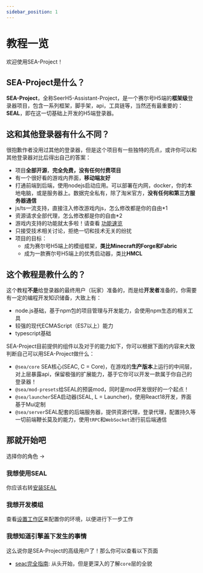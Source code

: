 ```yaml
---
sidebar_position: 1
---
```


# 教程一览

欢迎使用SEA-Project！

## SEA-Project是什么？

**SEA-Project**，全称SeerH5-Assistant-Project，是一个赛尔号H5端的**框架级**登录器项目，包含一系列框架，脚手架，api，工具链等，当然还有最重要的：**SEAL**，即在这一切基础上开发的H5端登录器。

## 这和其他登录器有什么不同？

很抱歉作者没用过其他的登录器，但是这个项目有一些独特的亮点，或许你可以和其他登录器对比后得出自己的答案：

- 项目**全部开源**，**完全免费，没有任何付费项目**
- 有一个很好看的游戏内界面，**移动端友好**
- 打通前端到后端，使用nodejs启动应用。可以部署在内网，docker，你的本地电脑，或是服务器上。数据完全私有，除了淘米官方，**没有任何和第三方服务器通信**
- js/ts一流支持，直接注入修改游戏内js，怎么修改都是你的自由*1
- 资源请求全部代理，怎么修改都是你的自由*2
- 游戏内支持的功能就太多啦！请查看 [功能速览](./404)
- 只接受技术相关讨论，拒绝一切和技术无关的纷扰
- 项目的目标：
  - 成为赛尔号H5端上的模组框架，**类比Minecraft的Forge和Fabric**
  - 成为一款赛尔号H5端上的优秀启动器，类比**HMCL**

## 这个教程是教什么的？

这个教程**不是**给登录器的最终用户（玩家）准备的，而是给**开发者**准备的，你需要有一定的编程开发知识储备，大致上有：

- node.js基础，基于npm包的项目管理与开发能力，会使用npm生态的相关工具
- 较强的现代ECMAScript（ES7以上）能力
- typescript基础

SEA-Project目前提供的组件以及对于的能力如下，你可以根据下面的内容来大致判断自己可以用SEA-Project做什么：

- `@sea/core` SEA核心(SEAC, C = Core)，在游戏的**生产版本**上运行的中间层，对上层暴露api，保留极强的扩展能力，基于它你可以开发一款属于你自己的登录器！
- `@sea/mod-presets`给SEAL的预装mod，同时是mod开发很好的一个起点！
- `@sea/launcher`SEA启动器(SEAL, L = Launcher)，使用React18开发，界面基于Mui定制
- `@sea/server`SEAL配套的后端服务器，提供资源代理，登录代理，配置持久等一切前端鞭长莫及的能力，使用`tRPC`和`WebSocket`进行前后端通信

## 那就开始吧

选择你的角色 ->

### 我想使用SEAL

你应该右转[安装SEAL](./404)

### 我想开发模组

查看[设置工作区](./404)来配置你的环境，以便进行下一步工作

### 我想知道引擎盖下发生的事情

这么说你是SEA-Project的高级用户了！那么你可以查看以下页面

- [seac完全指南](./category/seac-完全指南): 从头开始，但是更深入的了解`core`层的全貌